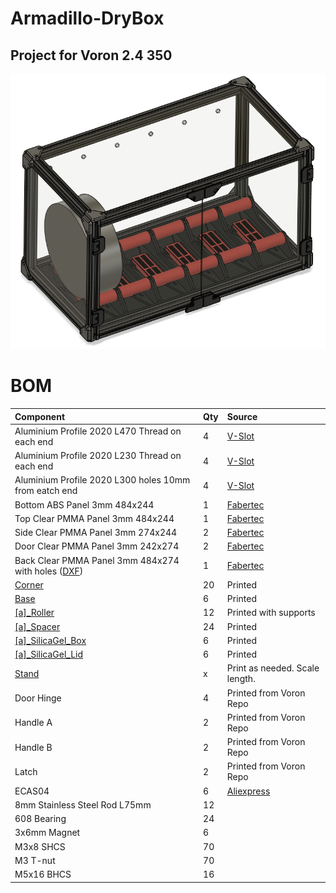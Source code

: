 # Armadillo-DryBox
## Project for Voron 2.4 350 <br />
![Armadillo](IMG/Armadillo.png)

# BOM
| Component | Qty | Source |
| :--- | :--- | :--- |
| Aluminium Profile 2020 L470 Thread on each end | 4 | [V-Slot](https://www.v-slot.pl/pl/p/Profil-aluminiowy-konstrukcyjny-V-Slot-2020-Na-wymiar-BLACK/906) |
| Aluminium Profile 2020 L230 Thread on each end | 4 | [V-Slot](https://www.v-slot.pl/pl/p/Profil-aluminiowy-konstrukcyjny-V-Slot-2020-Na-wymiar-BLACK/906) |
| Aluminium Profile 2020 L300 holes 10mm from eatch end | 4 | [V-Slot](https://www.v-slot.pl/pl/p/Profil-aluminiowy-konstrukcyjny-V-Slot-2020-Na-wymiar-BLACK/906) |
| Bottom ABS Panel 3mm 484x244 | 1 | [Fabertec](https://plyty.fabertec.pl/pl/p/Plyta-ABS-czarna-z-moletem/432)|
| Top Clear PMMA Panel 3mm 484x244 | 1 | [Fabertec](https://plyty.fabertec.pl/PMMA-plexi-bezbarwna)|
| Side Clear PMMA Panel 3mm 274x244 | 2 | [Fabertec](https://plyty.fabertec.pl/PMMA-plexi-bezbarwna)|
| Door Clear PMMA Panel 3mm 242x274 | 2 | [Fabertec](https://plyty.fabertec.pl/PMMA-plexi-bezbarwna)|
| Back Clear PMMA Panel 3mm  484x274 with holes ([DXF](DXF/Back_Panel_484x274.dxf)) | 1 | [Fabertec](https://plyty.fabertec.pl/PMMA-plexi-bezbarwna)|
| [Corner](STL/Corner.stl) | 20 | Printed |
| [Base](STL/Base.stl) | 6 | Printed |
| [\[a\]_Roller](STL/[a]_Roller.stl) | 12 | Printed with supports |
| [\[a\]_Spacer](STL/[a]_Spacer.stl) | 24 | Printed |
| [\[a\]_SilicaGel_Box](STL/[a]_SilicaGel_Box.stl) | 6 | Printed |
| [\[a\]_SilicaGel_Lid](STL/[a]_SilicaGel_Lid.stl) | 6 | Printed |
| [Stand](STL/Stand.stl) | x | Print as needed. Scale length. |
| Door Hinge | 4 | Printed from Voron Repo |
| Handle A | 2 | Printed from Voron Repo |
| Handle B | 2 | Printed from Voron Repo |
| Latch | 2 | Printed from Voron Repo |
| ECAS04 | 6 | [Aliexpress](https://pl.aliexpress.com/item/1005005622840354.html?spm=a2g0o.order_list.order_list_main.15.67e51c24oUo2OH&gatewayAdapt=glo2pol) |
| 8mm Stainless Steel Rod L75mm | 12 | |
| 608 Bearing | 24 | |
| 3x6mm Magnet | 6 | |
| M3x8 SHCS | 70 | |
| M3 T-nut | 70 | |
| M5x16 BHCS | 16 | |
